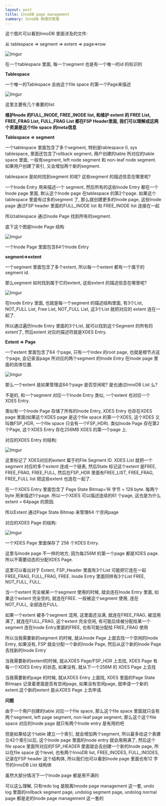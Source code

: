 ```yaml
---
layout: post
title: InnoDB page management
summary: InnoDB 物理页管理
---
```



这个图片可以看到InnoDB 里面涉及的文件:

从 tablespace => segment => extent => page=>row

![Imgur](https://i.imgur.com/U8lbbM5.jpg)

在一个tablespace 里面, 每一个segment 也是有一个唯一的id 的标识的

**Tablespace**

一个唯一的Tablespace 会由这个file space 的第一个Page来描述

![Imgur](https://i.imgur.com/K5HswIh.jpg)

这里主要有几个重要的list

**维护Inode 的FULL_INODE, FREE_INODE list, 和维护 extent 的 FREE List, FREE_FRAG List, FULL_FRAG List 都在FSP Header里面, 我们可以理解成这两个资源是这个file space 的meta信息**



**Tablespace => segment**

一个tablespace 里面包含了多个segment, 特别是tablespace 0, sys tablespace, 里面还包含了rollback segment,  用户创建的table 所对应的table space 里面, 一般有segment, left node segment 和 non-leaf node segment. 如果用户创建了索引, 又会增加两个新的segment. 

tablespace 是如何找到segment 的呢?  这些segment 的描述信息在哪里呢? 

一个Inode Entry 用来描述一个 segment,  然后所有的这些Inode Entry 都在一个Inode page 里面, 默认这个Inode page 在tablespace 的第2个page. 如果这个tablespace 里面有过多的segment 了, 那么就创建更多的Inode page, 这些Inode page 通过FSP header 里面的FULL_INODE list 和 FREE_INODE list 连接在一起

所以tablespace 通过Inode Page 找到所有的segment.

底下这个图是Inode Page 结构

![Imgur](https://i.imgur.com/bE5NM0m.jpg)

一个Inode Page 里面包含84个Inode Entry





**segment=>extent**

一个segment 里面包含了多个extent,  所以每一个extent 都有一个属于的segment id.

那么segment 如何找到属于它的extent, 这些extent 的描述信息在哪里呢?

![Imgur](https://i.imgur.com/ofrhlCX.jpg)

在Inode Entry 里面, 也就是每一个segment 的描述结构里面, 有3个List, NOT_FULL List, Free List, NOT_FULL List,  这3个List 就把对应的 extent 连在一起了.

所以通过遍历Inode Entry 里面的3个List, 就可以找到这个Segment 的所有的 extent了, 然后extent 对应的描述符就是XDES Entry.





**Extent => Page**

一个extent 里面包含了64 个page,  只有一个index 的root page, 也就是根节点这个page, 会记录该page 所对应的两个segment 的Inode Entry 在Inode page 里面的具体位置. 

![Imgur](https://i.imgur.com/hQqvXoP.jpg)

那么一个extent 是如果管理这64个page 是否空闲呢? 是也通过InnoDB List 么?

不是的, 和一个segment 对应一个Inode Entry 类似, 一个extent 也对应一个XDES Entry. 

类似有一个Inode Page 存储了所有的Inode Entry, XDES Entry 也存在XDES page 里面(如果这个XDES page 是这个file space 的第一个XDES, 这个XDES 又叫做FSP_HDR, 一个file space 只会有一个FSP_HDR). 类似Inode Page 存在第2个Page, 这个XDES Entry 存在256MB XDES 的第一个page 上.



对应的XDES Entry 的结构:

![Imgur](https://i.imgur.com/KkDOOCy.jpg)

这里标记了 XDES对应的extent 属于的File Segment ID. XDES List 就把一个segment 对应的多个extent 连成一个链表, 然后State 标记这个extent 是FREE, FREE_FRAG, FREE_FULL, 然后在FSP_HDR 里面有FREE_LIST, FREE_FRAG, FREE_FULL list 把这些extent 也连在一起了.

在一个XDES Entry 里面包含了 Page State Bitmap=16 字节 = 128 byte. 每两个byte 用来描述1个page. 所以一个XDES 可以描述连续的61 个page, 这也是为什么extent = 64page 的原因.

所以Extent 通过Page State Bitmap 来管理64 个空闲page

对应的XDES Page 的结构:

![Imgur](https://i.imgur.com/ebBjQW3.jpg)

一个XDES Page 里面保存了 256 个XDES Entry. 

这里与Inode page 不一样的地方, 因为每256M 的第一个page 都是XDES page. 所以不需要动态的分配XDES Page.



这里可以看出对于 Extent, FSP_Header 里面有3个List 可能把它连在一起 FREE_FRAG, FULL_FRAG, FREE. Inode Entry 里面同样有3个List FREE, NOT_FULL, FULL.

当一个extent 完全被某一个segment 使用的时候, 就会连在Inode Entry 里面, 如果这个extent 完全空的, 就连在FREE. 一般被这个segment 使用, 连在NOT_FULL, 全部连在FULL.

如果一个extent 被多个segment 混用, 这里面还没满, 就连在FREE_FRAG, 被混用满了, 就连在FULL_FRAG, 这个extent 完全空闲, 有可能后续被分配给某一个segment 连在Inode Entry里面的FREE, 也有可能分配给 FREE_FRAG 使用



所以当我需要新的segment 的时候, 就从Inode Page 上面去找一个空闲的Inode Entry, 如果没有, FSP 就会分配一个新的Inode Page, 然后从这个新的Inode Page 去找新的Inode Entry

当我需要新的extent的时候, 就从XDES Page/FSP_HDR 上去找, XDES Page 有每一个XDES Entry 的状态, 如果没有, 就从下一个256M 的 XDES Page 上去找

当我需要新的page 的时候, 就从XDES Entry 上面找, XDES 里面的Page State Bitmaps 记录着里面是否有空闲page, 如果没有空闲page, 就申请一个新的 extent.这个新的extent 是从XDES Page 上去申请.



**问题**

由于一个用户创建的table 对应一个file space, 那么这个file space 里面就只会有两个segment, left page segment, non-leaf page segment, 那么这个这个file space 对应的Inode page 就只有两个Inode entry 是有用的吧

但是如果给这个table 建立一个索引, 就会增加两个segment, 所以最多给这个表建立42个索引以后, 这个Inode page 里面的Inode entry 就会用用满了, 然后这个file space 里面所对应的FSP_HEADER 里面就会去创建一个新的Inode page, 所以在file space 这个level, 也有两个InnoDB list, FREE_INODES, FULL_INODES, 记录在FSP header 这个结构体, 所以我们也可以看到Inode page 里面也有12 字节的InnoDB LIst 结构体

虽然大部分情况下一个Inode page 都是用不满的



可以这么理解, 只有redo log 是脱离Innode page management 这一套, undo log 里面的rollback segment page, undolog segment page, undolog normal page 都是走的Inode page management 这一套的

